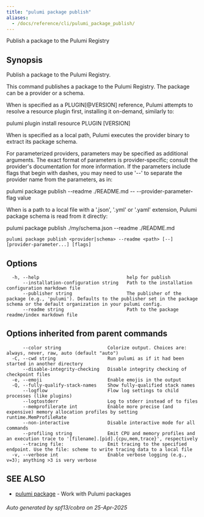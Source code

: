 ```yaml
---
title: "pulumi package publish"
aliases:
  - /docs/reference/cli/pulumi_package_publish/
---
```




Publish a package to the Pulumi Registry

## Synopsis

Publish a package to the Pulumi Registry.

This command publishes a package to the Pulumi Registry. The package can be a provider or a schema.

When <provider> is specified as a PLUGIN[@VERSION] reference, Pulumi attempts to resolve a resource plugin first, installing it on-demand, similarly to:

  pulumi plugin install resource PLUGIN [VERSION]

When <provider> is specified as a local path, Pulumi executes the provider binary to extract its package schema.

For parameterized providers, parameters may be specified as additional arguments. The exact format of parameters is provider-specific; consult the provider's documentation for more information. If the parameters include flags that begin with dashes, you may need to use '--' to separate the provider name from the parameters, as in:

  pulumi package publish <provider> --readme ./README.md -- --provider-parameter-flag value

When <schema> is a path to a local file with a '.json', '.yml' or '.yaml' extension, Pulumi package schema is read from it directly:

  pulumi package publish ./my/schema.json --readme ./README.md

```
pulumi package publish <provider|schema> --readme <path> [--] [provider-parameter...] [flags]
```

## Options

```
  -h, --help                                help for publish
      --installation-configuration string   Path to the installation configuration markdown file
      --publisher string                    The publisher of the package (e.g., 'pulumi'). Defaults to the publisher set in the package schema or the default organization in your pulumi config.
      --readme string                       Path to the package readme/index markdown file
```

## Options inherited from parent commands

```
      --color string                 Colorize output. Choices are: always, never, raw, auto (default "auto")
  -C, --cwd string                   Run pulumi as if it had been started in another directory
      --disable-integrity-checking   Disable integrity checking of checkpoint files
  -e, --emoji                        Enable emojis in the output
  -Q, --fully-qualify-stack-names    Show fully-qualified stack names
      --logflow                      Flow log settings to child processes (like plugins)
      --logtostderr                  Log to stderr instead of to files
      --memprofilerate int           Enable more precise (and expensive) memory allocation profiles by setting runtime.MemProfileRate
      --non-interactive              Disable interactive mode for all commands
      --profiling string             Emit CPU and memory profiles and an execution trace to '[filename].[pid].{cpu,mem,trace}', respectively
      --tracing file:                Emit tracing to the specified endpoint. Use the file: scheme to write tracing data to a local file
  -v, --verbose int                  Enable verbose logging (e.g., v=3); anything >3 is very verbose
```

## SEE ALSO

* [pulumi package](/docs/iac/cli/commands/pulumi_package/)	 - Work with Pulumi packages

###### Auto generated by spf13/cobra on 25-Apr-2025

